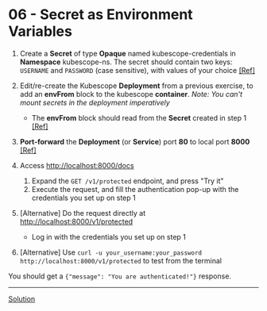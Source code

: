 # 06 - Secret as Environment Variables

1. Create a **Secret** of type **Opaque** named kubescope-credentials in **Namespace** kubescope-ns. The secret should contain two keys: `USERNAME` and `PASSWORD` (case sensitive), with values of your choice [[Ref]](https://kubernetes.io/docs/concepts/configuration/secret/#opaque-secrets)

1. Edit/re-create the Kubescope **Deployment** from a previous exercise, to add an **envFrom** block to the kubescope **container**. _Note: You can't mount secrets in the deployment imperatively_
    - The **envFrom** block should read from the **Secret** created in step 1 [[Ref]](https://kubernetes.io/docs/tasks/inject-data-application/distribute-credentials-secure/#configure-all-key-value-pairs-in-a-secret-as-container-environment-variables)

1. **Port-forward** the **Deployment** (or **Service**) port **80** to local port **8000** [[Ref]](https://kubernetes.io/docs/tasks/access-application-cluster/port-forward-access-application-cluster/#forward-a-local-port-to-a-port-on-the-pod)

1. Access [http://localhost:8000/docs](http://localhost:8000/docs)
    1. Expand the `GET /v1/protected` endpoint, and press "Try it"
    1. Execute the request, and fill the authentication pop-up with the credentials you set up on step 1

1. [Alternative] Do the request directly at [http://localhost:8000/v1/protected](http://localhost:8000/v1/protected)
    - Log in with the credentials you set up on step 1

1. [Alternative] Use `curl -u your_username:your_password http://localhost:8000/v1/protected` to test from the terminal

You should get a `{"message": "You are authenticated!"}` response.

---
[Solution](./solution.md)
